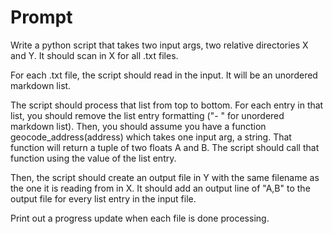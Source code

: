 # Prompt

Write a python script that takes two input args, two relative directories X and Y. It should scan in X for all .txt files.

For each .txt file, the script should read in the input. It will be an unordered markdown list. 

The script should process that list from top to bottom. For each entry in that list, you should remove the list entry formatting ("- " for unordered markdown list). Then, you should assume you have a function geocode_address(address) which takes one input arg, a string. That function will return a tuple of two floats A and B. The script should call that function using the value of the list entry.

Then, the script should create an output file in Y with the same filename as the one it is reading from in X. It should add an output line of "A,B" to the output file for every list entry in the input file.

Print out a progress update when each file is done processing.
